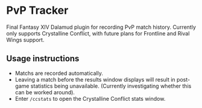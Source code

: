 # PvP Tracker

Final Fantasy XIV Dalamud plugin for recording PvP match history. Currently only supports Crystalline Conflict, with future plans for Frontline and Rival Wings support.

## Usage instructions
* Matchs are recorded automatically.
* Leaving a match before the results window displays will result in post-game statistics being unavailable. (Currently investigating whether this can be worked around).
* Enter `/ccstats` to open the Crystalline Conflict stats window.
